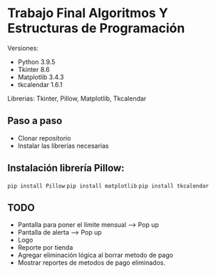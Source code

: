 # Trabajo Final Algoritmos Y Estructuras de Programación

Versiones: 
+ Python 3.9.5
+ Tkinter 8.6
+ Matplotlib 3.4.3
+ tkcalendar 1.6.1

Librerias: Tkinter, Pillow, Matplotlib, Tkcalendar

## Paso a paso
+ Clonar repositorio
+ Instalar las librerías necesarias

## Instalación librería Pillow:
`pip install Pillow`
`pip install matplotlib`
`pip install tkcalendar`


## TODO
+ Pantalla para poner el límite mensual --> Pop up
+ Pantalla de alerta --> Pop up
+ Logo
+ Reporte por tienda
+ Agregar eliminación lógica al borrar metodo de pago
+ Mostrar reportes de metodos de pago eliminados.